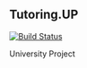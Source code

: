 ## Tutoring.UP

[![Build Status](https://travis-ci.org/ddmler/tutoringup.svg?branch=master)](https://travis-ci.org/ddmler/tutoringup)

University Project
